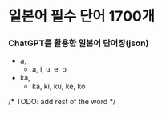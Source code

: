 # 일본어 필수 단어 1700개

### ChatGPT를 활용한 일본어 단어장(json)

- a,
    - a, i, u, e, o
- ka,
    - ka, ki, ku, ke, ko

/* TODO: add rest of the word */
